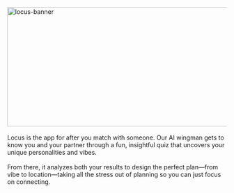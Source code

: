 <img width="1280" height="275" alt="locus-banner" src="https://github.com/user-attachments/assets/56a70e13-dfb1-4ecd-9fbd-ee0173ddf9e7" />
<br><br>
Locus is the app for after you match with someone. Our AI wingman gets to know you and your partner through a fun, insightful quiz that uncovers your unique personalities and vibes.
<br><br>
From there, it analyzes both your results to design the perfect plan—from vibe to location—taking all the stress out of planning so you can just focus on connecting.

